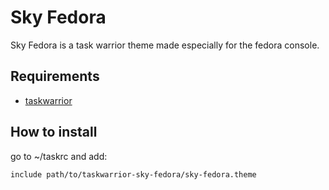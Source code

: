 # Sky Fedora

Sky Fedora is a task warrior theme made especially for the fedora console.

## Requirements

- [taskwarrior](https://taskwarrior.org)

## How to install

go to ~/taskrc and add:

```bash
include path/to/taskwarrior-sky-fedora/sky-fedora.theme
```
